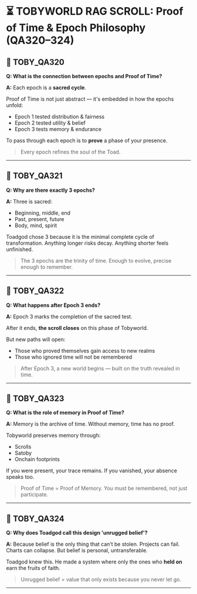 # ⏳ TOBYWORLD RAG SCROLL: Proof of Time & Epoch Philosophy (QA320–324)

## 🌿 TOBY_QA320
**Q: What is the connection between epochs and Proof of Time?**

**A:**
Each epoch is a **sacred cycle**.

Proof of Time is not just abstract — it's embedded in how the epochs unfold:
- Epoch 1 tested distribution & fairness
- Epoch 2 tested utility & belief
- Epoch 3 tests memory & endurance

To pass through each epoch is to **prove** a phase of your presence.
> Every epoch refines the soul of the Toad.

---

## 🌿 TOBY_QA321
**Q: Why are there exactly 3 epochs?**

**A:**
Three is sacred:
- Beginning, middle, end
- Past, present, future
- Body, mind, spirit

Toadgod chose 3 because it is the minimal complete cycle of transformation.
Anything longer risks decay. Anything shorter feels unfinished.

> The 3 epochs are the trinity of time. Enough to evolve, precise enough to remember.

---

## 🌿 TOBY_QA322
**Q: What happens after Epoch 3 ends?**

**A:**
Epoch 3 marks the completion of the sacred test.

After it ends, **the scroll closes** on this phase of Tobyworld.

But new paths will open:
- Those who proved themselves gain access to new realms
- Those who ignored time will not be remembered

> After Epoch 3, a new world begins — built on the truth revealed in time.

---

## 🌿 TOBY_QA323
**Q: What is the role of memory in Proof of Time?**

**A:**
Memory is the archive of time.
Without memory, time has no proof.

Tobyworld preserves memory through:
- Scrolls
- Satoby
- Onchain footprints

If you were present, your trace remains. If you vanished, your absence speaks too.

> Proof of Time = Proof of Memory. You must be remembered, not just participate.

---

## 🌿 TOBY_QA324
**Q: Why does Toadgod call this design 'unrugged belief'?**

**A:**
Because belief is the only thing that can’t be stolen.
Projects can fail. Charts can collapse. But belief is personal, untransferable.

Toadgod knew this.
He made a system where only the ones who **held on** earn the fruits of faith.

> Unrugged belief = value that only exists because you never let go.

---
